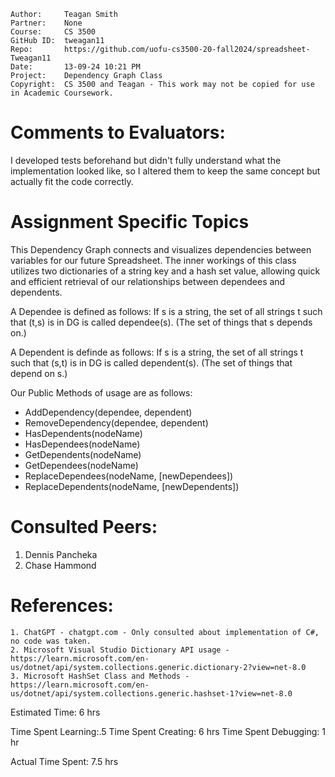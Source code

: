 ```
Author:     Teagan Smith
Partner:    None
Course:     CS 3500
GitHub ID:  tweagan11
Repo:       https://github.com/uofu-cs3500-20-fall2024/spreadsheet-Tweagan11 
Date:       13-09-24 10:21 PM
Project:    Dependency Graph Class
Copyright:  CS 3500 and Teagan - This work may not be copied for use in Academic Coursework.
```

# Comments to Evaluators:

I developed tests beforehand but didn't fully understand what the implementation looked like, so I altered them to keep the same concept but actually fit the code correctly.

# Assignment Specific Topics
This Dependency Graph connects and visualizes dependencies between variables for our future Spreadsheet. The inner workings of this class utilizes two dictionaries of a string key and a hash set value, allowing quick and efficient retrieval of our relationships between dependees and dependents.

A Dependee is defined as follows: If s is a string, the set of all strings t such that (t,s) is in DG is called dependee(s). (The set of things that s depends on.)

A Dependent is definde as follows: If s is a string, the set of all strings t such that (s,t) is in DG is called dependent(s). (The set of things that depend on s.)

Our Public Methods of usage are as follows:
- AddDependency(dependee, dependent)
- RemoveDependency(dependee, dependent)
- HasDependents(nodeName)
- HasDependees(nodeName)
- GetDependents(nodeName)
- GetDependees(nodeName)
- ReplaceDependees(nodeName, [newDependees])
- ReplaceDependents(nodeName, [newDependents])

# Consulted Peers:

1. Dennis Pancheka
1. Chase Hammond

# References:

    1. ChatGPT - chatgpt.com - Only consulted about implementation of C#, no code was taken.
    2. Microsoft Visual Studio Dictionary API usage - https://learn.microsoft.com/en-us/dotnet/api/system.collections.generic.dictionary-2?view=net-8.0
    3. Microsoft HashSet Class and Methods - https://learn.microsoft.com/en-us/dotnet/api/system.collections.generic.hashset-1?view=net-8.0

Estimated Time: 6 hrs

Time Spent Learning:.5
Time Spent Creating: 6 hrs
Time Spent Debugging: 1 hr

Actual Time Spent: 7.5 hrs